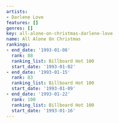 ```yaml
---
artists:
- Darlene Love
features: []
genres: []
key: all-alone-on-christmas-darlene-love
name: All Alone On Christmas
rankings:
- end_date: '1993-01-08'
  rank: 88
  ranking_list: Billboard Hot 100
  start_date: '1993-01-02'
- end_date: '1993-01-15'
  rank: 83
  ranking_list: Billboard Hot 100
  start_date: '1993-01-09'
- end_date: '1993-01-22'
  rank: 100
  ranking_list: Billboard Hot 100
  start_date: '1993-01-16'
---
```


